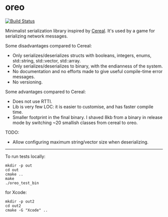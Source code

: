 # oreo

[![Build Status](https://api.travis-ci.org/jyaif/oreo.svg)](https://travis-ci.org/jyaif/oreo)

Minimalist serialization library inspired by [Cereal](https://github.com/USCiLab/cereal).
It's used by a game for serializing network messages.

Some disadvantages compared to Cereal:
* Only serializes/deserializes structs with booleans, integers, enums, std::string, std::vector, std::array.
* Only serializes/deserializes to binary, with the endianness of the system.
* No documentation and no efforts made to give useful compile-time error messages.
* No versioning.

Some advantages compared to Cereal:
* Does not use RTTI.
* Lib is very few LOC: it is easier to customise, and has faster compile time.
* Smaller footprint in the final binary. I shaved 8kb from a binary in release mode by switching ~20 smallish classes from cereal to oreo.

TODO:
* Allow configuring maximum string/vector size when deserializing.

---

To run tests locally:

```
mkdir -p out
cd out
cmake ..
make
./oreo_test_bin
```

for Xcode:
```
mkdir -p out2
cd out2
cmake -G "Xcode" ..
```
